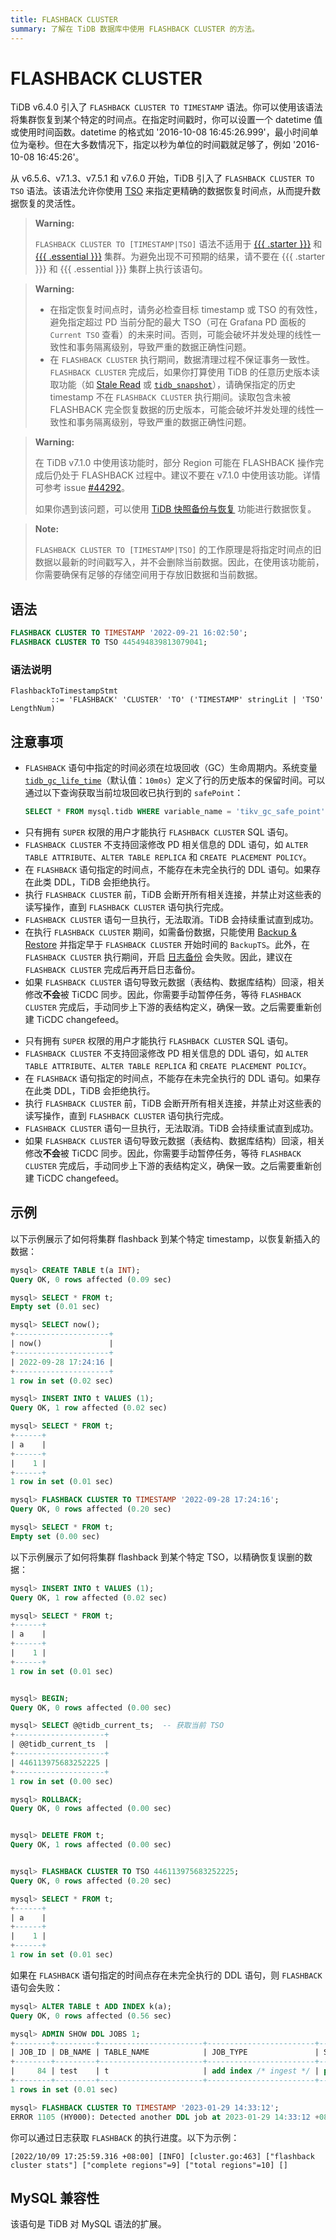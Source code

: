 ```yaml
---
title: FLASHBACK CLUSTER
summary: 了解在 TiDB 数据库中使用 FLASHBACK CLUSTER 的方法。
---
```


# FLASHBACK CLUSTER

TiDB v6.4.0 引入了 `FLASHBACK CLUSTER TO TIMESTAMP` 语法。你可以使用该语法将集群恢复到某个特定的时间点。在指定时间戳时，你可以设置一个 datetime 值或使用时间函数。datetime 的格式如 '2016-10-08 16:45:26.999'，最小时间单位为毫秒。但在大多数情况下，指定以秒为单位的时间戳就足够了，例如 '2016-10-08 16:45:26'。

从 v6.5.6、v7.1.3、v7.5.1 和 v7.6.0 开始，TiDB 引入了 `FLASHBACK CLUSTER TO TSO` 语法。该语法允许你使用 [TSO](/tso.md) 来指定更精确的数据恢复时间点，从而提升数据恢复的灵活性。

> **Warning:**
>
> `FLASHBACK CLUSTER TO [TIMESTAMP|TSO]` 语法不适用于 [{{{ .starter }}}](https://docs.pingcap.com/tidbcloud/select-cluster-tier#tidb-cloud-serverless) 和 [{{{ .essential }}}](https://docs.pingcap.com/tidbcloud/select-cluster-tier#essential) 集群。为避免出现不可预期的结果，请不要在 {{{ .starter }}} 和 {{{ .essential }}} 集群上执行该语句。

> **Warning:**
>
> - 在指定恢复时间点时，请务必检查目标 timestamp 或 TSO 的有效性，避免指定超过 PD 当前分配的最大 TSO（可在 Grafana PD 面板的 `Current TSO` 查看）的未来时间。否则，可能会破坏并发处理的线性一致性和事务隔离级别，导致严重的数据正确性问题。
> - 在 `FLASHBACK CLUSTER` 执行期间，数据清理过程不保证事务一致性。`FLASHBACK CLUSTER` 完成后，如果你打算使用 TiDB 的任意历史版本读取功能（如 [Stale Read](/stale-read.md) 或 [`tidb_snapshot`](/read-historical-data.md)），请确保指定的历史 timestamp 不在 `FLASHBACK CLUSTER` 执行期间。读取包含未被 FLASHBACK 完全恢复数据的历史版本，可能会破坏并发处理的线性一致性和事务隔离级别，导致严重的数据正确性问题。

<CustomContent platform="tidb">

> **Warning:**
>
> 在 TiDB v7.1.0 中使用该功能时，部分 Region 可能在 FLASHBACK 操作完成后仍处于 FLASHBACK 过程中。建议不要在 v7.1.0 中使用该功能。详情可参考 issue [#44292](https://github.com/pingcap/tidb/issues/44292)。
>
> 如果你遇到该问题，可以使用 [TiDB 快照备份与恢复](/br/br-snapshot-guide.md) 功能进行数据恢复。

</CustomContent>

> **Note:**
>
> `FLASHBACK CLUSTER TO [TIMESTAMP|TSO]` 的工作原理是将指定时间点的旧数据以最新的时间戳写入，并不会删除当前数据。因此，在使用该功能前，你需要确保有足够的存储空间用于存放旧数据和当前数据。

## 语法

```sql
FLASHBACK CLUSTER TO TIMESTAMP '2022-09-21 16:02:50';
FLASHBACK CLUSTER TO TSO 445494839813079041;
```

### 语法说明

```ebnf+diagram
FlashbackToTimestampStmt
         ::= 'FLASHBACK' 'CLUSTER' 'TO' ('TIMESTAMP' stringLit | 'TSO' LengthNum)
```

## 注意事项

* `FLASHBACK` 语句中指定的时间必须在垃圾回收（GC）生命周期内。系统变量 [`tidb_gc_life_time`](/system-variables.md#tidb_gc_life_time-new-in-v50)（默认值：`10m0s`）定义了行的历史版本的保留时间。可以通过以下查询获取当前垃圾回收已执行到的 `safePoint`：

    ```sql
    SELECT * FROM mysql.tidb WHERE variable_name = 'tikv_gc_safe_point';
    ```

<CustomContent platform='tidb'>

* 只有拥有 `SUPER` 权限的用户才能执行 `FLASHBACK CLUSTER` SQL 语句。
* `FLASHBACK CLUSTER` 不支持回滚修改 PD 相关信息的 DDL 语句，如 `ALTER TABLE ATTRIBUTE`、`ALTER TABLE REPLICA` 和 `CREATE PLACEMENT POLICY`。
* 在 `FLASHBACK` 语句指定的时间点，不能存在未完全执行的 DDL 语句。如果存在此类 DDL，TiDB 会拒绝执行。
* 执行 `FLASHBACK CLUSTER` 前，TiDB 会断开所有相关连接，并禁止对这些表的读写操作，直到 `FLASHBACK CLUSTER` 语句执行完成。
* `FLASHBACK CLUSTER` 语句一旦执行，无法取消。TiDB 会持续重试直到成功。
* 在执行 `FLASHBACK CLUSTER` 期间，如需备份数据，只能使用 [Backup & Restore](/br/br-snapshot-guide.md) 并指定早于 `FLASHBACK CLUSTER` 开始时间的 `BackupTS`。此外，在 `FLASHBACK CLUSTER` 执行期间，开启 [日志备份](/br/br-pitr-guide.md) 会失败。因此，建议在 `FLASHBACK CLUSTER` 完成后再开启日志备份。
* 如果 `FLASHBACK CLUSTER` 语句导致元数据（表结构、数据库结构）回滚，相关修改**不会**被 TiCDC 同步。因此，你需要手动暂停任务，等待 `FLASHBACK CLUSTER` 完成后，手动同步上下游的表结构定义，确保一致。之后需要重新创建 TiCDC changefeed。

</CustomContent>

<CustomContent platform='tidb-cloud'>

* 只有拥有 `SUPER` 权限的用户才能执行 `FLASHBACK CLUSTER` SQL 语句。
* `FLASHBACK CLUSTER` 不支持回滚修改 PD 相关信息的 DDL 语句，如 `ALTER TABLE ATTRIBUTE`、`ALTER TABLE REPLICA` 和 `CREATE PLACEMENT POLICY`。
* 在 `FLASHBACK` 语句指定的时间点，不能存在未完全执行的 DDL 语句。如果存在此类 DDL，TiDB 会拒绝执行。
* 执行 `FLASHBACK CLUSTER` 前，TiDB 会断开所有相关连接，并禁止对这些表的读写操作，直到 `FLASHBACK CLUSTER` 语句执行完成。
* `FLASHBACK CLUSTER` 语句一旦执行，无法取消。TiDB 会持续重试直到成功。
* 如果 `FLASHBACK CLUSTER` 语句导致元数据（表结构、数据库结构）回滚，相关修改**不会**被 TiCDC 同步。因此，你需要手动暂停任务，等待 `FLASHBACK CLUSTER` 完成后，手动同步上下游的表结构定义，确保一致。之后需要重新创建 TiCDC changefeed。

</CustomContent>

## 示例

以下示例展示了如何将集群 flashback 到某个特定 timestamp，以恢复新插入的数据：

```sql
mysql> CREATE TABLE t(a INT);
Query OK, 0 rows affected (0.09 sec)

mysql> SELECT * FROM t;
Empty set (0.01 sec)

mysql> SELECT now();
+---------------------+
| now()               |
+---------------------+
| 2022-09-28 17:24:16 |
+---------------------+
1 row in set (0.02 sec)

mysql> INSERT INTO t VALUES (1);
Query OK, 1 row affected (0.02 sec)

mysql> SELECT * FROM t;
+------+
| a    |
+------+
|    1 |
+------+
1 row in set (0.01 sec)

mysql> FLASHBACK CLUSTER TO TIMESTAMP '2022-09-28 17:24:16';
Query OK, 0 rows affected (0.20 sec)

mysql> SELECT * FROM t;
Empty set (0.00 sec)
```

以下示例展示了如何将集群 flashback 到某个特定 TSO，以精确恢复误删的数据：

```sql
mysql> INSERT INTO t VALUES (1);
Query OK, 1 row affected (0.02 sec)

mysql> SELECT * FROM t;
+------+
| a    |
+------+
|    1 |
+------+
1 row in set (0.01 sec)


mysql> BEGIN;
Query OK, 0 rows affected (0.00 sec)

mysql> SELECT @@tidb_current_ts;  -- 获取当前 TSO
+--------------------+
| @@tidb_current_ts  |
+--------------------+
| 446113975683252225 |
+--------------------+
1 row in set (0.00 sec)

mysql> ROLLBACK;
Query OK, 0 rows affected (0.00 sec)


mysql> DELETE FROM t;
Query OK, 1 rows affected (0.00 sec)


mysql> FLASHBACK CLUSTER TO TSO 446113975683252225;
Query OK, 0 rows affected (0.20 sec)

mysql> SELECT * FROM t;
+------+
| a    |
+------+
|    1 |
+------+
1 row in set (0.01 sec)
```

如果在 `FLASHBACK` 语句指定的时间点存在未完全执行的 DDL 语句，则 `FLASHBACK` 语句会失败：

```sql
mysql> ALTER TABLE t ADD INDEX k(a);
Query OK, 0 rows affected (0.56 sec)

mysql> ADMIN SHOW DDL JOBS 1;
+--------+---------+-----------------------+------------------------+--------------+-----------+----------+-----------+---------------------+---------------------+---------------------+--------+
| JOB_ID | DB_NAME | TABLE_NAME            | JOB_TYPE               | SCHEMA_STATE | SCHEMA_ID | TABLE_ID | ROW_COUNT | CREATE_TIME         | START_TIME          | END_TIME            | STATE  |
+--------+---------+-----------------------+------------------------+--------------+-----------+----------+-----------+---------------------+---------------------+---------------------+--------+
|     84 | test    | t                     | add index /* ingest */ | public       |         2 |       82 |         0 | 2023-01-29 14:33:11 | 2023-01-29 14:33:11 | 2023-01-29 14:33:12 | synced |
+--------+---------+-----------------------+------------------------+--------------+-----------+----------+-----------+---------------------+---------------------+---------------------+--------+
1 rows in set (0.01 sec)

mysql> FLASHBACK CLUSTER TO TIMESTAMP '2023-01-29 14:33:12';
ERROR 1105 (HY000): Detected another DDL job at 2023-01-29 14:33:12 +0800 CST, can't do flashback
```

你可以通过日志获取 `FLASHBACK` 的执行进度。以下为示例：

```
[2022/10/09 17:25:59.316 +08:00] [INFO] [cluster.go:463] ["flashback cluster stats"] ["complete regions"=9] ["total regions"=10] []
```

## MySQL 兼容性

该语句是 TiDB 对 MySQL 语法的扩展。